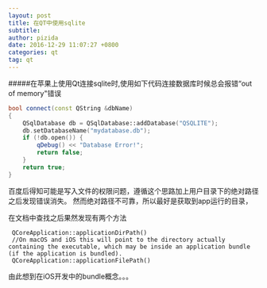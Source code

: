 ```yaml
---
layout: post
title: 在QT中使用sqlite
subtitle: 
author: pizida
date: 2016-12-29 11:07:27 +0800
categories: qt
tag: qt
---
```


#####在苹果上使用Qt连接sqlite时,使用如下代码连接数据库时候总会报错“out of memory"错误

```C++
bool connect(const QString &dbName)
{
    QSqlDatabase db = QSqlDatabase::addDatabase("QSQLITE");
    db.setDatabaseName("mydatabase.db");
    if (!db.open()) {
        qDebug() << "Database Error!";
        return false;
    }
    return true;
}
```

百度后得知可能是写入文件的权限问题，遵循这个思路加上用户目录下的绝对路径之后发现错误消失。 然而绝对路径不可靠，所以最好是获取到app运行的目录，

在文档中查找之后果然发现有两个方法

```
 QCoreApplication::applicationDirPath()
 //On macOS and iOS this will point to the directory actually containing the executable, which may be inside an application bundle (if the application is bundled).
 QCoreApplication::applicationFilePath()
```

由此想到在iOS开发中的bundle概念。。。
